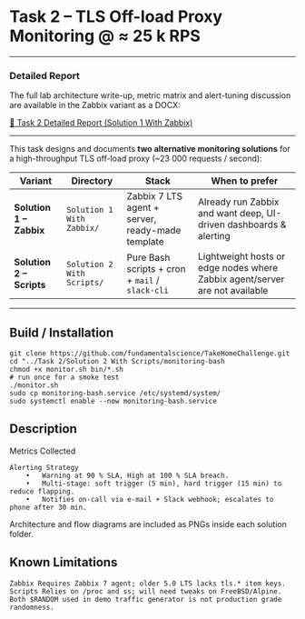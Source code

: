 # Task 2 – TLS Off-load Proxy Monitoring @ ≈ 25 k RPS  

---

### Detailed Report

The full lab architecture write-up, metric matrix and alert-tuning discussion are available in the Zabbix variant as a DOCX:

[📄 Task 2 Detailed Report (Solution 1 With Zabbix)](Solution%201%20With%20Zabbix/Task2.docx)

---

This task designs and documents **two alternative monitoring solutions** for a high-throughput TLS off-load proxy (~23 000 requests / second):

| Variant | Directory | Stack | When to prefer |
|---------|-----------|-------|----------------|
| **Solution 1 – Zabbix** | `Solution 1 With Zabbix/` | Zabbix 7 LTS agent + server, ready-made template | Already run Zabbix and want deep, UI-driven dashboards & alerting |
| **Solution 2 – Scripts** | `Solution 2 With Scripts/` | Pure Bash scripts + cron + `mail` / `slack-cli` | Lightweight hosts or edge nodes where Zabbix agent/server are not available |

---

## Build / Installation
```
git clone https://github.com/fundamentalscience/TakeHomeChallenge.git
cd "../Task 2/Solution 2 With Scripts/monitoring-bash
chmod +x monitor.sh bin/*.sh
# run once for a smoke test
./monitor.sh
sudo cp monitoring-bash.service /etc/systemd/system/
sudo systemctl enable --now monitoring-bash.service
```
## Description

Metrics Collected
```
Alerting Strategy
	•	Warning at 90 % SLA, High at 100 % SLA breach.
	•	Multi-stage: soft trigger (5 min), hard trigger (15 min) to reduce flapping.
	•	Notifies on-call via e-mail + Slack webhook; escalates to phone after 30 min.
```
Architecture and flow diagrams are included as PNGs inside each solution folder.

## Known Limitations
```
Zabbix Requires Zabbix 7 agent; older 5.0 LTS lacks tls.* item keys.
Scripts Relies on /proc and ss; will need tweaks on FreeBSD/Alpine.
Both $RANDOM used in demo traffic generator is not production grade randomness.
```
